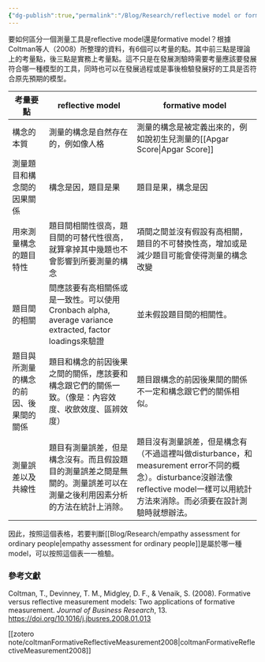 ```yaml
---
{"dg-publish":true,"permalink":"/Blog/Research/reflective model or formative model/","title":"如何區分工具是reflective model或是formative model","tags":["measurement","guideline","reflective","formative","blog"],"created":"2022-08-03"}
---
```



要如何區分一個測量工具是reflective model還是formative model？根據Coltman等人（2008）所整理的資料，有6個可以考量的點。其中前三點是理論上的考量點，後三點是實務上考量點。這不只是在發展測驗時需要考量應該要發展符合哪一種模型的工具，同時也可以在發展過程或是事後檢驗發展好的工具是否符合原先預期的模型。

| 考量要點                | reflective model                                                                  | formative model                                                                                                       |
| ------------------- | --------------------------------------------------------------------------------- | --------------------------------------------------------------------------------------------------------------------- |
| 構念的本質               | 測量的構念是自然存在的，例如像人格                                                                 | 測量的構念是被定義出來的，例如說初生兒測量的[[Apgar Score\|Apgar Score]]                                                                                 |
| 測量題目和構念間的因果關係       | 構念是因，題目是果                                                                         | 題目是果，構念是因                                                                                                             |
| 用來測量構念的題目特性         | 題目間相關性很高，題目間的可替代性很高，就算拿掉其中幾題也不會影響到所要測量的構念                                         | 項間之間並沒有假設有高相關，題目的不可替換性高，增加或是減少題目可能會使得測量的構念改變                                                                          |
| 題目間的相關              | 間應該要有高相關係或是一致性。可以使用Cronbach alpha, average variance extracted, factor loadings來驗證 | 並未假設題目間的相關性。                                                                                                          |
| 題目與所測量的構念的前因、後果間的關係 | 題目和構念的前因後果之間的關係，應該要和構念跟它們的關係一致。（像是：內容效度、收歛效度、區辨效度）                                | 題目跟構念的前因後果間的關係不一定和構念跟它們的關係相似。                                                                                         |
| 測量誤差以及共線性           | 題目有測量誤差，但是構念沒有。而且假設題目的測量誤差之間是無關的。測量誤差可以在測量之後利用因素分析的方法在統計上消除。                      | 題目沒有測量誤差，但是構念有（不過這裡叫做disturbance，和measurement error不同的概念）。disturbance沒辦法像reflective model一樣可以用統計方法來消除。而必須要在設計測驗時就想辦法。 |

因此，按照這個表格，若要判斷[[Blog/Research/empathy assessment for ordinary people\|empathy assessment for ordinary people]]是屬於哪一種model，可以按照這個表一一檢驗。

### 參考文獻

Coltman, T., Devinney, T. M., Midgley, D. F., & Venaik, S. (2008). Formative versus reflective measurement models: Two applications of formative measurement. *Journal of Business Research*, 13. <https://doi.org/10.1016/j.jbusres.2008.01.013>

[[zotero note/coltmanFormativeReflectiveMeasurement2008\|coltmanFormativeReflectiveMeasurement2008]]

